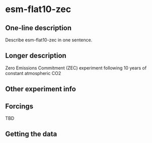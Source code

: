 <!--- This file contains a number of sections -->
<!--- They are bounded by comments like this -->
<!--- Do not edit these sections by hand -->
<!--- Start title -->
# esm-flat10-zec
<!--- End title -->

## One-line description

<!--- Start one-line-description -->
Describe esm-flat10-zec in one sentence.
<!--- End one-line-description -->

## Longer description

<!--- Start longer-description -->
Zero Emissions Commitment (ZEC) experiment following 10 years of constant atmospheric CO2
<!--- End longer-description -->

## Other experiment info

<!--- Start other-experiment-info -->
<!--- End other-experiment-info -->

## Forcings

<!--- Start forcings -->
TBD
<!--- End forcings -->

## Getting the data

<!--- TODO: auto-generate this -->

